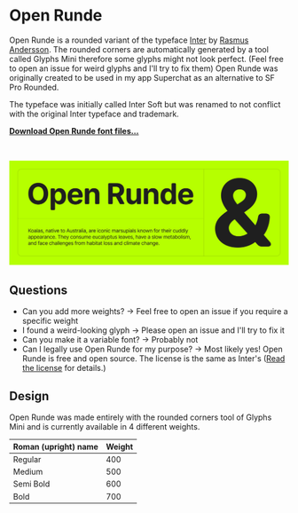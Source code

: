# Open Runde

Open Runde is a rounded variant of the typeface [Inter](https://github.com/rsms/inter) by [Rasmus Andersson](https://github.com/rsms).
The rounded corners are automatically generated by a tool called Glyphs Mini therefore some glyphs might not look perfect. (Feel free to open an issue for weird glyphs and I'll try to fix them)
Open Runde was originally created to be used in my app Superchat as an alternative to SF Pro Rounded.

The typeface was initially called Inter Soft but was renamed to not conflict with the original Inter typeface and trademark.


[**Download Open Runde font files…**](https://github.com/lauridskern/open-runde/releases/latest)

<br>

[![Sample](misc/readme/intro.png)]()

## Questions
- Can you add more weights? -> Feel free to open an issue if you require a specific weight
- I found a weird-looking glyph -> Please open an issue and I'll try to fix it
- Can you make it a variable font? -> Probably not
- Can I legally use Open Runde for my purpose? -> Most likely yes! Open Runde is free and open source. The license is the same as Inter's ([Read the license](LICENSE.txt) for details.)

## Design

Open Runde was made entirely with the rounded corners tool of Glyphs Mini and is currently available in 4 different weights.

| Roman (upright) name | Weight
| -------------------- | ------------
| Regular              | 400
| Medium               | 500
| Semi Bold            | 600
| Bold                 | 700


